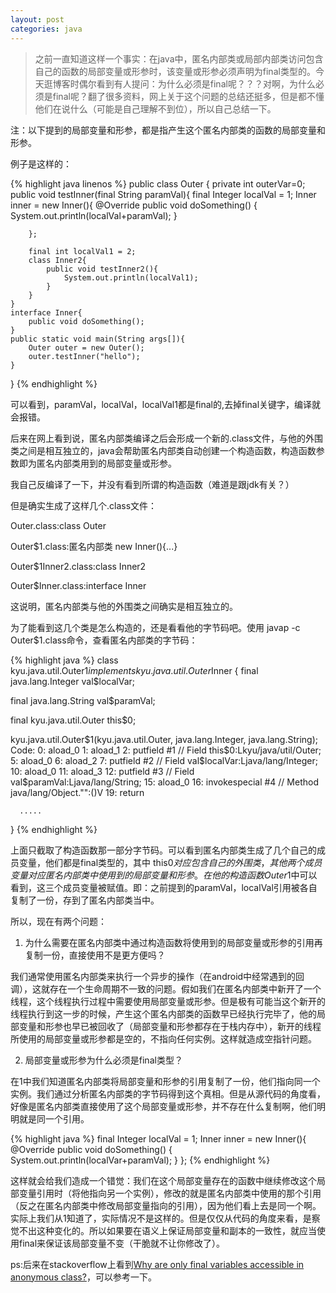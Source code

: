 ```yaml
---
layout: post
categories: java 
---
```


>之前一直知道这样一个事实：在java中，匿名内部类或局部内部类访问包含自己的函数的局部变量或形参时，该变量或形参必须声明为final类型的。今天逛博客时偶尔看到有人提问：为什么必须是final呢？？？对啊，为什么必须是final呢？翻了很多资料，网上关于这个问题的总结还挺多，但是都不懂他们在说什么（可能是自己理解不到位），所以自己总结一下。

注：以下提到的局部变量和形参，都是指产生这个匿名内部类的函数的局部变量和形参。

例子是这样的：

{% highlight java linenos %}
public class Outer {
	private int outerVar=0;
	public void testInner(final String paramVal){
		final Integer localVal = 1;
		Inner inner = new Inner(){
			@Override
			public void doSomething() {
				System.out.println(localVal+paramVal);
			}
			
		};
		
		final int localVal1 = 2;
		class Inner2{
			public void testInner2(){
				System.out.println(localVal1);
			}
		}
	}
	interface Inner{
		public void doSomething();
	}
	public static void main(String args[]){
		Outer outer = new Outer();
		outer.testInner("hello");
	}
}
{% endhighlight %}

可以看到，paramVal，localVal，localVal1都是final的,去掉final关键字，编译就会报错。

后来在网上看到说，匿名内部类编译之后会形成一个新的.class文件，与他的外围类之间是相互独立的，java会帮助匿名内部类自动创建一个构造函数，构造函数参数即为匿名内部类用到的局部变量或形参。

我自己反编译了一下，并没有看到所谓的构造函数（难道是跟jdk有关？）

但是确实生成了这样几个.class文件：

Outer.class:class Outer

Outer$1.class:匿名内部类 new Inner(){...}

Outer$1Inner2.class:class Inner2

Outer$Inner.class:interface Inner

这说明，匿名内部类与他的外围类之间确实是相互独立的。

为了能看到这几个类是怎么构造的，还是看看他的字节码吧。使用 javap -c Outer$1.class命令，查看匿名内部类的字节码：

{% highlight java %}
class kyu.java.util.Outer$1 implements kyu.java.util.Outer$Inner {
  final java.lang.Integer val$localVar;

  final java.lang.String val$paramVal;

  final kyu.java.util.Outer this$0;

  kyu.java.util.Outer$1(kyu.java.util.Outer, java.lang.Integer, java.lang.String);
    Code:
       0: aload_0
       1: aload_1
       2: putfield      #1                  // Field this$0:Lkyu/java/util/Outer;
       5: aload_0
       6: aload_2
       7: putfield      #2                  // Field val$localVar:Ljava/lang/Integer;
      10: aload_0
      11: aload_3
      12: putfield      #3                  // Field val$paramVal:Ljava/lang/String;
      15: aload_0
      16: invokespecial #4                  // Method java/lang/Object."<init>":()V
      19: return

      .....
 }
{% endhighlight %}

上面只截取了构造函数那一部分字节码。可以看到匿名内部类生成了几个自己的成员变量，他们都是final类型的，其中 this$0 对应包含自己的外围类，其他两个成员变量对应匿名内部类中使用到的局部变量和形参
。在他的构造函数Outer$1中可以看到，这三个成员变量被赋值。即：之前提到的paramVal，localVal引用被各自复制了一份，存到了匿名内部类当中。

所以，现在有两个问题：

1. 为什么需要在匿名内部类中通过构造函数将使用到的局部变量或形参的引用再复制一份，直接使用不是更方便吗？

我们通常使用匿名内部类来执行一个异步的操作（在android中经常遇到的回调），这就存在一个生命周期不一致的问题。假如我们在匿名内部类中新开了一个线程，这个线程执行过程中需要使用局部变量或形参。但是极有可能当这个新开的线程执行到这一步的时候，产生这个匿名内部类的函数早已经执行完毕了，他的局部变量和形参也早已被回收了（局部变量和形参都存在于栈内存中），新开的线程所使用的局部变量或形参都是空的，不指向任何实例。这样就造成空指针问题。

2. 局部变量或形参为什么必须是final类型？

在1中我们知道匿名内部类将局部变量和形参的引用复制了一份，他们指向同一个实例。我们通过分析匿名内部类的字节码得到这个真相。但是从源代码的角度看，好像是匿名内部类直接使用了这个局部变量或形参，并不存在什么复制啊，他们明明就是同一个引用。

{% highlight java %}
final Integer localVal = 1;
Inner inner = new Inner(){
	@Override
	public void doSomething() {
		System.out.println(localVar+paramVal);
	}
};
{% endhighlight %}

这样就会给我们造成一个错觉：我们在这个局部变量存在的函数中继续修改这个局部变量引用时（将他指向另一个实例），修改的就是匿名内部类中使用的那个引用（反之在匿名内部类中修改局部变量指向的引用），因为他们看上去是同一个啊。实际上我们从1知道了，实际情况不是这样的。但是仅仅从代码的角度来看，是察觉不出这种变化的。所以如果要在语义上保证局部变量和副本的一致性，就应当使用final来保证该局部变量不变（干脆就不让你修改了）。

ps:后来在stackoverflow上看到[Why are only final variables accessible in anonymous class?](http://stackoverflow.com/questions/4732544/why-are-only-final-variables-accessible-in-anonymous-class)，可以参考一下。